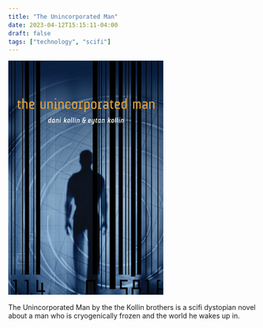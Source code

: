 ```yaml
---
title: "The Unincorporated Man"
date: 2023-04-12T15:15:11-04:00
draft: false
tags: ["technology", "scifi"]
---
```


![AI Superpowers Cover](/book/unincorporated-man/cover.jpg)

The Unincorporated Man by the the Kollin brothers is a scifi dystopian novel about a man who is cryogenically frozen and the world he wakes up in.
